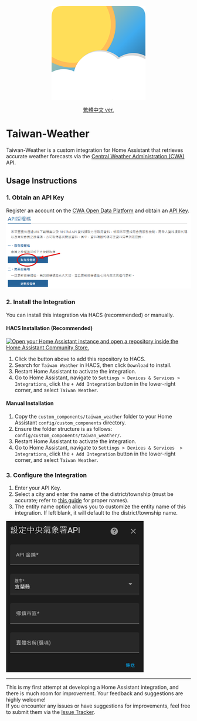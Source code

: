 <p align="center">
  <img src="/docs/attachments/icon.png" alt="Taiwan Weather Icon"/>
</p>

<p align="center">
  <a href="/README.md">繁體中文 ver.</a>
</p>

# Taiwan-Weather

Taiwan-Weather is a custom integration for Home Assistant that retrieves accurate weather forecasts via the [Central Weather Administration (CWA)](https://opendata.cwa.gov.tw/index) API.

## Usage Instructions

### 1. Obtain an API Key
Register an account on the [CWA Open Data Platform](https://opendata.cwa.gov.tw/index) and obtain an [API Key](https://opendata.cwa.gov.tw/user/authkey).  
![Obtain API Key](./attachments/get_api_key.png)

### 2. Install the Integration
You can install this integration via HACS (recommended) or manually.

#### **HACS Installation (Recommended)**
[![Open your Home Assistant instance and open a repository inside the Home Assistant Community Store.](https://my.home-assistant.io/badges/hacs_repository.svg)](https://my.home-assistant.io/redirect/hacs_repository/?owner=Vinson1014&repository=Taiwan-Weather&category=integration)
1. Click the button above to add this repository to HACS.
2. Search for `Taiwan Weather` in HACS, then click `Download` to install.
3. Restart Home Assistant to activate the integration.
4. Go to Home Assistant, navigate to `Settings > Devices & Services > Integrations`, click the `+ Add Integration` button in the lower-right corner, and select `Taiwan Weather`.

#### **Manual Installation**
1. Copy the `custom_components/taiwan_weather` folder to your Home Assistant `config/custom_components` directory.
2. Ensure the folder structure is as follows: `config/custom_components/taiwan_weather/`.
3. Restart Home Assistant to activate the integration.
4. Go to Home Assistant, navigate to `Settings > Devices & Services  > Integrations`, click the `+ Add Integration` button in the lower-right corner, and select `Taiwan Weather`.

### 3. Configure the Integration
1. Enter your API Key.
2. Select a city and enter the name of the district/township (must be accurate; refer to [this guide](/docs/districts_table.md) for proper names).
3. The entity name option allows you to customize the entity name of this integration. If left blank, it will default to the district/township name.

![Configure Integration](./attachments/configure_integration.png)

---

This is my first attempt at developing a Home Assistant integration, and there is much room for improvement. Your feedback and suggestions are highly welcome!  
If you encounter any issues or have suggestions for improvements, feel free to submit them via the [Issue Tracker](https://github.com/Vinson1014/Taiwan-Weather/issues).
